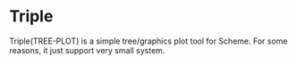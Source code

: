 # Triple

Triple(TREE-PLOT) is a simple tree/graphics plot tool for Scheme. For some reasons, it just support very small system.